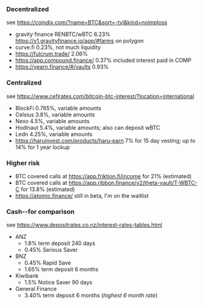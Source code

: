 ### Decentralized
see https://coindix.com/?name=BTC&sort=-tvl&kind=noimploss
* gravity finance RENBTC/wBTC 6.23% https://v1.gravityfinance.io/app/#farms on polygon
* curve.fi 0.23%, not much liquidity
* https://fulcrum.trade/ 2.06%
* https://app.compound.finance/ 0.37% included interest paid in COMP
* https://yearn.finance/#/vaults 0.93%

### Centralized
see https://www.cefirates.com/bitcoin-btc-interest/?location=international
* BlockFi 0.765%, variable amounts
* Celsius 3.8%, variable amounts
* Nexo 4.5%, variable amounts
* Hodlnaut 5.4%, variable amounts; also can deposit wBTC
* Ledn 4.25%, variable amounts
* https://haruinvest.com/products/haru-earn 7% for 15 day vesting; up to 14% for 1 year lockup

### Higher risk
* BTC covered calls at https://app.friktion.fi/income for 21% (estimated)
* BTC covered calls at https://app.ribbon.finance/v2/theta-vault/T-WBTC-C for 13.8% (estimated)
* https://atomic.finance/ still in beta, I'm on the waitlist

### Cash--for comparison
see https://www.depositrates.co.nz/interest-rates-tables.html
* ANZ 
  * 1.8% term deposit 240 days
  * 0.45% Serious Saver
* BNZ
  * 0.45% Rapid Save
  * 1.65% term deposit 6 months
* Kiwibank
  * 1.5% Notice Saver 90 days
* General Finance
  * 3.40% term deposit 6 months (*highest 6 month rate*)
